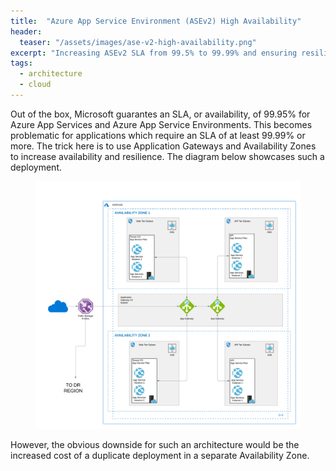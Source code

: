 ```yaml
---
title:  "Azure App Service Environment (ASEv2) High Availability"
header:
  teaser: "/assets/images/ase-v2-high-availability.png"
excerpt: "Increasing ASEv2 SLA from 99.5% to 99.99% and ensuring resilience and minimal downtime."
tags:
  - architecture
  - cloud
---
```


Out of the box, Microsoft guarantes an SLA, or availability, of 99.95% for Azure App Services and Azure App Service Environments.  This becomes problematic for applications which require an SLA of at least 99.99% or more.  The trick here is to use Application Gateways and Availability Zones to increase availability and resilience.  The diagram below showcases such a deployment.  

<figure>
	<a href="/assets/images/ase-v2-high-availability.png"><img src="/assets/images/ase-v2-high-availability.png"></a>
</figure>

However, the obvious downside for such an architecture would be the increased cost of a duplicate deployment in a separate Availability Zone.
